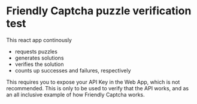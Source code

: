 # Friendly Captcha puzzle verification test

This react app continously 
- requests puzzles
- generates solutions
- verifies the solution
- counts up successes and failures, respectively

This requires you to expose your API Key in the Web App, which is not recommended.
This is only to be used to verify that the API works, and as an all inclusive example of how Friendly Captcha works.
